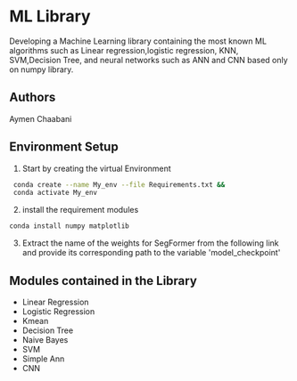 
# ML Library

Developing a Machine Learning library containing the most known ML algorithms such as Linear regression,logistic regression, KNN, SVM,Decision Tree, and neural networks such as ANN and CNN based only on numpy library.

## Authors

 Aymen Chaabani


## Environment Setup 

1. Start by creating the virtual Environment

```bash
 conda create --name My_env --file Requirements.txt &&
 conda activate My_env
```
2. install the requirement modules 
```bash
conda install numpy matplotlib
```

3. Extract the name of the weights for SegFormer from the following link and provide its corresponding path to the variable 'model_checkpoint'

## Modules contained in the Library  
- Linear Regression
- Logistic Regression
- Kmean
- Decision Tree
- Naive Bayes
- SVM
- Simple Ann
- CNN